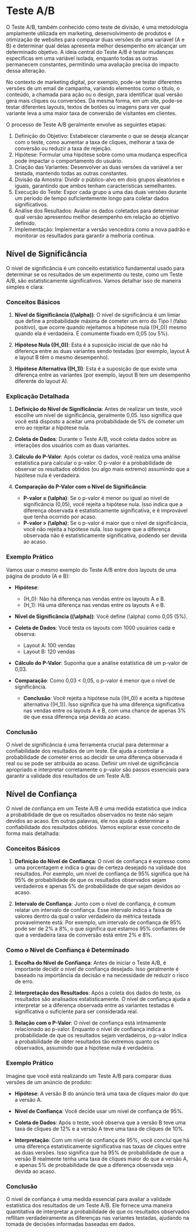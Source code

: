 #  Teste A/B

O Teste A/B, também conhecido como teste de divisão, é uma metodologia amplamente utilizada em marketing, desenvolvimento de produtos e otimização de websites para comparar duas versões de uma variável (A e B) e determinar qual delas apresenta melhor desempenho em alcançar um determinado objetivo. A ideia central do Teste A/B é testar mudanças específicas em uma variável isolada, enquanto todas as outras permanecem constantes, permitindo uma avaliação precisa do impacto dessa alteração.

No contexto de marketing digital, por exemplo, pode-se testar diferentes versões de um email de campanha, variando elementos como o título, o conteúdo, a chamada para ação ou o design, para identificar qual versão gera mais cliques ou conversões. Da mesma forma, em um site, pode-se testar diferentes layouts, textos de botões ou imagens para ver qual variante leva a uma maior taxa de conversão de visitantes em clientes.

O processo de Teste A/B geralmente envolve as seguintes etapas:

1. Definição do Objetivo: Estabelecer claramente o que se deseja alcançar com o teste, como aumentar a taxa de cliques, melhorar a taxa de conversão ou reduzir a taxa de rejeição.
2. Hipótese: Formular uma hipótese sobre como uma mudança específica pode impactar o comportamento do usuário.
3. Criação das Variantes: Desenvolver as duas versões da variável a ser testada, mantendo todas as outras constantes.
4. Divisão da Amostra: Dividir o público-alvo em dois grupos aleatórios e iguais, garantindo que ambos tenham características semelhantes.
5. Execução do Teste: Expor cada grupo a uma das duas versões durante um período de tempo suficientemente longo para coletar dados significativos.
6. Análise dos Resultados: Avaliar os dados coletados para determinar qual versão apresentou melhor desempenho em relação ao objetivo definido.
7. Implementação: Implementar a versão vencedora como a nova padrão e monitorar os resultados para garantir a melhoria contínua.

## Nível de Significância

O nível de significância é um conceito estatístico fundamental usado para determinar se os resultados de um experimento ou teste, como um Teste A/B, são estatisticamente significativos. Vamos detalhar isso de maneira simples e clara:

### Conceitos Básicos

1. **Nível de Significância (\(\alpha\))**: O nível de significância é um limiar que define a probabilidade máxima de cometer um erro do Tipo I (falso positivo), que ocorre quando rejeitamos a hipótese nula (\(H_0\)) mesmo quando ela é verdadeira. É comumente fixado em 0,05 (ou 5%).
   
2. **Hipótese Nula (\(H_0\))**: Esta é a suposição inicial de que não há diferença entre as duas variantes sendo testadas (por exemplo, layout A e layout B têm o mesmo desempenho).

3. **Hipótese Alternativa (\(H_1\))**: Esta é a suposição de que existe uma diferença entre as variantes (por exemplo, layout B tem um desempenho diferente do layout A).

### Explicação Detalhada

1. **Definição do Nível de Significância**: Antes de realizar um teste, você escolhe um nível de significância, geralmente 0,05. Isso significa que você está disposto a aceitar uma probabilidade de 5% de cometer um erro ao rejeitar a hipótese nula.

2. **Coleta de Dados**: Durante o Teste A/B, você coleta dados sobre as interações dos usuários com as duas variantes.

3. **Cálculo do P-Valor**: Após coletar os dados, você realiza uma análise estatística para calcular o p-valor. O p-valor é a probabilidade de observar os resultados obtidos (ou algo mais extremo) assumindo que a hipótese nula é verdadeira.

4. **Comparação do P-Valor com o Nível de Significância**:
   - **P-valor ≤ \(\alpha\)**: Se o p-valor é menor ou igual ao nível de significância (0,05), você rejeita a hipótese nula. Isso indica que a diferença observada é estatisticamente significativa, e é improvável que tenha ocorrido por acaso.
   - **P-valor > \(\alpha\)**: Se o p-valor é maior que o nível de significância, você não rejeita a hipótese nula. Isso sugere que a diferença observada não é estatisticamente significativa, podendo ser devida ao acaso.

### Exemplo Prático

Vamos usar o mesmo exemplo do Teste A/B entre dois layouts de uma página de produto (A e B):

- **Hipótese**:
  - \(H_0\): Não há diferença nas vendas entre os layouts A e B.
  - \(H_1\): Há uma diferença nas vendas entre os layouts A e B.

- **Nível de Significância (\(\alpha\))**: Você define \(\alpha\) como 0,05 (5%).

- **Coleta de Dados**: Você testa os layouts com 1000 usuários cada e observa:
  - Layout A: 100 vendas
  - Layout B: 120 vendas

- **Cálculo do P-Valor**: Suponha que a análise estatística dê um p-valor de 0,03.

- **Comparação**: Como 0,03 < 0,05, o p-valor é menor que o nível de significância.
  - **Conclusão**: Você rejeita a hipótese nula (\(H_0\)) e aceita a hipótese alternativa (\(H_1\)). Isso significa que há uma diferença significativa nas vendas entre os layouts A e B, com uma chance de apenas 3% de que essa diferença seja devida ao acaso.

### Conclusão

O nível de significância é uma ferramenta crucial para determinar a confiabilidade dos resultados de um teste. Ele ajuda a controlar a probabilidade de cometer erros ao decidir se uma diferença observada é real ou se pode ser atribuída ao acaso. Definir um nível de significância apropriado e interpretar corretamente o p-valor são passos essenciais para garantir a validade dos resultados de um Teste A/B.


## Nível de Confiança

O nível de confiança em um Teste A/B é uma medida estatística que indica a probabilidade de que os resultados observados no teste não sejam devidos ao acaso. Em outras palavras, ele nos ajuda a determinar a confiabilidade dos resultados obtidos. Vamos explorar esse conceito de forma mais detalhada:

### Conceitos Básicos

1. **Definição do Nível de Confiança**: O nível de confiança é expresso como uma porcentagem e indica o grau de certeza desejado na validade dos resultados. Por exemplo, um nível de confiança de 95% significa que há 95% de probabilidade de que os resultados observados sejam verdadeiros e apenas 5% de probabilidade de que sejam devidos ao acaso.

2. **Intervalo de Confiança**: Junto com o nível de confiança, é comum relatar um intervalo de confiança. Esse intervalo indica a faixa de valores dentro da qual o valor verdadeiro da métrica testada provavelmente está. Por exemplo, um intervalo de confiança de 95% pode ser de 2% a 8%, o que significa que estamos 95% confiantes de que a verdadeira taxa de conversão está entre 2% e 8%.

### Como o Nível de Confiança é Determinado

1. **Escolha do Nível de Confiança**: Antes de iniciar o Teste A/B, é importante decidir o nível de confiança desejado. Isso geralmente é baseado na importância da decisão e na necessidade de reduzir o risco de erro.

2. **Interpretação dos Resultados**: Após a coleta dos dados do teste, os resultados são analisados estatisticamente. O nível de confiança ajuda a interpretar se a diferença observada entre as variantes testadas é significativa o suficiente para ser considerada real.

3. **Relação com o P-Valor**: O nível de confiança está intimamente relacionado ao p-valor. Enquanto o nível de confiança indica a probabilidade de que os resultados sejam verdadeiros, o p-valor indica a probabilidade de obter resultados tão extremos quanto os observados, assumindo que a hipótese nula é verdadeira.

### Exemplo Prático

Imagine que você está realizando um Teste A/B para comparar duas versões de um anúncio de produto:

- **Hipótese**: A versão B do anúncio terá uma taxa de cliques maior do que a versão A.

- **Nível de Confiança**: Você decide usar um nível de confiança de 95%.

- **Coleta de Dados**: Após o teste, você observa que a versão B teve uma taxa de cliques de 12% e a versão A teve uma taxa de cliques de 10%.

- **Interpretação**: Com um nível de confiança de 95%, você conclui que há uma diferença estatisticamente significativa nas taxas de cliques entre as duas versões. Isso significa que há 95% de probabilidade de que a versão B realmente tenha uma taxa de cliques maior do que a versão A, e apenas 5% de probabilidade de que a diferença observada seja devida ao acaso.

### Conclusão

O nível de confiança é uma medida essencial para avaliar a validade estatística dos resultados de um Teste A/B. Ele fornece uma maneira quantitativa de interpretar a probabilidade de que os resultados observados reflitam verdadeiramente as diferenças nas variantes testadas, ajudando na tomada de decisões informadas baseadas em dados.


